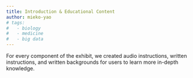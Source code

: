 ```yaml
---
title: Introduction & Educational Content
author: mieko-yao
# tags:
#   - biology
#   - medicine
#   - big data
---
```


For every component of the exhibit, we created audio instructions, written instructions, and written backgrounds for users to learn more in-depth knowledge. 
